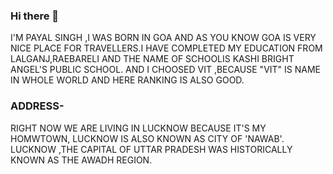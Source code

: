 ### Hi there 👋

I'M PAYAL SINGH ,I WAS BORN IN GOA AND AS YOU KNOW GOA IS VERY NICE PLACE FOR TRAVELLERS.I HAVE COMPLETED MY EDUCATION FROM LALGANJ,RAEBARELI AND THE NAME OF SCHOOLIS KASHI BRIGHT 
ANGEL'S PUBLIC SCHOOL. AND I CHOOSED VIT ,BECAUSE "VIT" IS NAME IN WHOLE WORLD AND HERE RANKING IS ALSO GOOD.


### ADDRESS-

RIGHT NOW WE ARE LIVING IN LUCKNOW BECAUSE IT'S MY HOMWTOWN, LUCKNOW IS ALSO KNOWN AS  CITY OF 'NAWAB'. LUCKNOW ,THE CAPITAL OF UTTAR PRADESH WAS HISTORICALLY KNOWN AS THE AWADH 
REGION.
